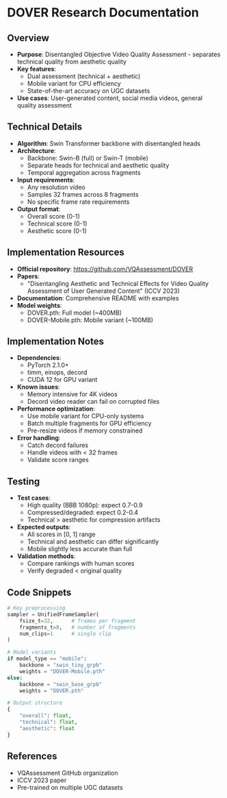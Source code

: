 # DOVER Research Documentation

## Overview
- **Purpose**: Disentangled Objective Video Quality Assessment - separates technical quality from aesthetic quality
- **Key features**: 
  - Dual assessment (technical + aesthetic)
  - Mobile variant for CPU efficiency
  - State-of-the-art accuracy on UGC datasets
- **Use cases**: User-generated content, social media videos, general quality assessment

## Technical Details
- **Algorithm**: Swin Transformer backbone with disentangled heads
- **Architecture**:
  - Backbone: Swin-B (full) or Swin-T (mobile)
  - Separate heads for technical and aesthetic quality
  - Temporal aggregation across fragments
- **Input requirements**: 
  - Any resolution video
  - Samples 32 frames across 8 fragments
  - No specific frame rate requirements
- **Output format**:
  - Overall score (0-1)
  - Technical score (0-1) 
  - Aesthetic score (0-1)

## Implementation Resources
- **Official repository**: https://github.com/VQAssessment/DOVER
- **Papers**: 
  - "Disentangling Aesthetic and Technical Effects for Video Quality Assessment of User Generated Content" (ICCV 2023)
- **Documentation**: Comprehensive README with examples
- **Model weights**:
  - DOVER.pth: Full model (~400MB)
  - DOVER-Mobile.pth: Mobile variant (~100MB)

## Implementation Notes
- **Dependencies**:
  - PyTorch 2.1.0+
  - timm, einops, decord
  - CUDA 12 for GPU variant
- **Known issues**:
  - Memory intensive for 4K videos
  - Decord video reader can fail on corrupted files
- **Performance optimization**:
  - Use mobile variant for CPU-only systems
  - Batch multiple fragments for GPU efficiency
  - Pre-resize videos if memory constrained
- **Error handling**:
  - Catch decord failures
  - Handle videos with < 32 frames
  - Validate score ranges

## Testing
- **Test cases**:
  - High quality (BBB 1080p): expect 0.7-0.9
  - Compressed/degraded: expect 0.2-0.4
  - Technical > aesthetic for compression artifacts
- **Expected outputs**:
  - All scores in [0, 1] range
  - Technical and aesthetic can differ significantly
  - Mobile slightly less accurate than full
- **Validation methods**:
  - Compare rankings with human scores
  - Verify degraded < original quality

## Code Snippets
```python
# Key preprocessing
sampler = UnifiedFrameSampler(
    fsize_t=32,      # frames per fragment
    fragments_t=8,   # number of fragments
    num_clips=1      # single clip
)

# Model variants
if model_type == "mobile":
    backbone = "swin_tiny_grpb"
    weights = "DOVER-Mobile.pth"
else:
    backbone = "swin_base_grpb"
    weights = "DOVER.pth"

# Output structure
{
    "overall": float,
    "technical": float,
    "aesthetic": float
}
```

## References
- VQAssessment GitHub organization
- ICCV 2023 paper
- Pre-trained on multiple UGC datasets